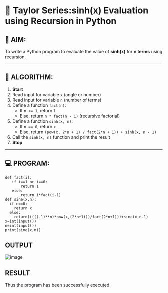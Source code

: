 # 📐 Taylor Series:sinh(x) Evaluation using Recursion in Python

## 🎯 AIM:
To write a Python program to evaluate the value of **sinh(x)** for **n terms** using recursion.

---

## 🧠 ALGORITHM:

1. **Start**
2. Read input for variable `x` (angle or number)
3. Read input for variable `n` (number of terms)
4. Define a function `fact(n)`:
   - If `n <= 1`, return 1
   - Else, return `n * fact(n - 1)` (recursive factorial)
5. Define a function `sinh(x, n)`:
   - If `n == 0`, return `x`
   - Else, return `(pow(x, 2*n + 1) / fact(2*n + 1)) + sinh(x, n - 1)`
6. Call the `sinh(x, n)` function and print the result
7. **Stop**

---

## 💻 PROGRAM:

```
def fact(i):
   if i==1 or i==0:
       return 1
   else:
       return i*fact(i-1)
def sine(x,n):
  if n==0:
    return x
  else:
    return(((((-1)**n)*pow(x,(2*n+1)))/fact(2*n+1)))+sine(x,n-1)
x=int(input())
n=int(input())
print(sine(x,n))
```
## OUTPUT
![image](https://github.com/user-attachments/assets/94446b29-5355-4459-839c-aa2841f62885)

## RESULT
Thus the program has been successfully executed
